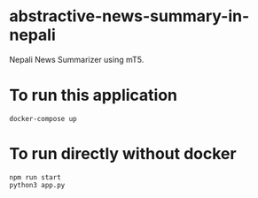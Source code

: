 # abstractive-news-summary-in-nepali
Nepali News Summarizer using mT5.
# To run this application
```
docker-compose up
```
# To run directly without docker
```
npm run start
python3 app.py
```
